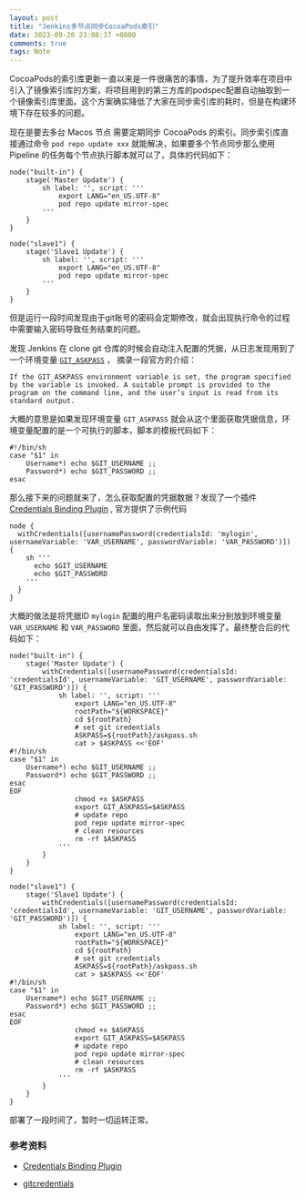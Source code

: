 ```yaml
---
layout: post
title: "Jenkins多节点同步CocoaPods索引"
date: 2023-09-20 23:08:37 +0800
comments: true
tags: Note
---
```


CocoaPods的索引库更新一直以来是一件很痛苦的事情，为了提升效率在项目中引入了镜像索引库的方案，将项目用到的第三方库的podspec配置自动抽取到一个镜像索引库里面。这个方案确实降低了大家在同步索引库的耗时，但是在构建环境下存在较多的问题。

现在是要去多台 Macos 节点 需要定期同步 CocoaPods 的索引。同步索引库直接通过命令 ` pod repo update xxx ` 就能解决，如果要多个节点同步那么使用 Pipeline 的任务每个节点执行脚本就可以了，具体的代码如下：

```
node("built-in") {
    stage('Master Update') {
        sh label: '', script: '''
            export LANG="en_US.UTF-8"
            pod repo update mirror-spec
        '''
    }
}

node("slave1") {
    stage('Slave1 Update') {
        sh label: '', script: '''
            export LANG="en_US.UTF-8"
            pod repo update mirror-spec
        '''
    }
}
```

但是运行一段时间发现由于git账号的密码会定期修改，就会出现执行命令的过程中需要输入密码导致任务结束的问题。

发现 Jenkins 在 clone git 仓库的时候会自动注入配置的凭据，从日志发现用到了一个环境变量 [`GIT_ASKPASS`](https://git-scm.com/docs/gitcredentials) ， 摘录一段官方的介绍：

```
If the GIT_ASKPASS environment variable is set, the program specified by the variable is invoked. A suitable prompt is provided to the program on the command line, and the user’s input is read from its standard output.
```

大概的意思是如果发现环境变量 `GIT_ASKPASS` 就会从这个里面获取凭据信息，环境变量配置的是一个可执行的脚本，脚本的模板代码如下：

```
#!/bin/sh
case "$1" in
    Username*) echo $GIT_USERNAME ;;
    Password*) echo $GIT_PASSWORD ;;
esac
```

那么接下来的问题就来了，怎么获取配置的凭据数据？发现了一个插件 [Credentials Binding Plugin](https://www.jenkins.io/doc/pipeline/steps/credentials-binding/) , 官方提供了示例代码

```
node {
  withCredentials([usernamePassword(credentialsId: 'mylogin', usernameVariable: 'VAR_USERNAME', passwordVariable: 'VAR_PASSWORD')]) {
    sh '''
      echo $GIT_USERNAME
      echo $GIT_PASSWORD
    '''
  }
}
```

大概的做法是将凭据ID `mylogin` 配置的用户名密码读取出来分别放到环境变量 `VAR_USERNAME` 和 `VAR_PASSWORD` 里面，然后就可以自由发挥了。最终整合后的代码如下：

```
node("built-in") {
    stage('Master Update') {
        withCredentials([usernamePassword(credentialsId: 'credentialsId', usernameVariable: 'GIT_USERNAME', passwordVariable: 'GIT_PASSWORD')]) {
            sh label: '', script: '''
                export LANG="en_US.UTF-8"
                rootPath="${WORKSPACE}"
                cd ${rootPath}
                # set git credentials
                ASKPASS=${rootPath}/askpass.sh
                cat > $ASKPASS <<'EOF'
#!/bin/sh
case "$1" in
    Username*) echo $GIT_USERNAME ;;
    Password*) echo $GIT_PASSWORD ;;
esac
EOF
                chmod +x $ASKPASS
                export GIT_ASKPASS=$ASKPASS
                # update repo
                pod repo update mirror-spec
                # clean resources
                rm -rf $ASKPASS
            '''
        }
    }
}

node("slave1") {
    stage('Slave1 Update') {
        withCredentials([usernamePassword(credentialsId: 'credentialsId', usernameVariable: 'GIT_USERNAME', passwordVariable: 'GIT_PASSWORD')]) {
            sh label: '', script: '''
                export LANG="en_US.UTF-8"
                rootPath="${WORKSPACE}"
                cd ${rootPath}
                # set git credentials
                ASKPASS=${rootPath}/askpass.sh
                cat > $ASKPASS <<'EOF'
#!/bin/sh
case "$1" in
    Username*) echo $GIT_USERNAME ;;
    Password*) echo $GIT_PASSWORD ;;
esac
EOF
                chmod +x $ASKPASS
                export GIT_ASKPASS=$ASKPASS
                # update repo 
                pod repo update mirror-spec
                # clean resources
                rm -rf $ASKPASS
            '''
        }
    }
}
```

部署了一段时间了，暂时一切运转正常。

### 参考资料

- [Credentials Binding Plugin](https://www.jenkins.io/doc/pipeline/steps/credentials-binding/)

- [gitcredentials](https://git-scm.com/docs/gitcredentials)
